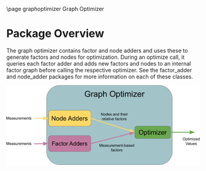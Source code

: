 \page graphoptimizer Graph Optimizer

# Package Overview
The graph optimizer contains factor and node adders and uses these to generate factors and nodes for optimization. During an optimize call, it queries each factor adder and adds new factors and nodes to an internal factor graph before calling the respective optimizer. See the factor_adder and node_adder packages for more information on each of these classes.

<p align="center">
<img src="../doc/images/graph_optimizer.png" width="550">
</p>


